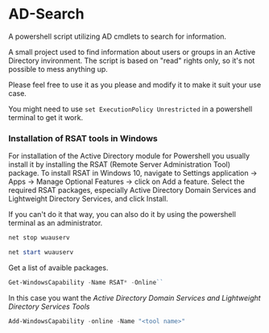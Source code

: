 # AD-Search
 A powershell script utilizing AD cmdlets to search for information.

A small project used to find information about users or groups in an Active Directory invironment. The script is based on "read" rights only, so it's not possible to mess anything up.

Please feel free to use it as you please and modify it to make it suit your use case.

You might need to use `set ExecutionPolicy Unrestricted` in a powershell terminal to get it work.

### Installation of RSAT tools in Windows
For installation of the Active Directory module for Powershell you usually install it by installing the RSAT (Remote Server Administration Tool) package. To install RSAT in Windows 10, navigate to Settings application -> Apps -> Manage Optional Features -> click on Add a feature. Select the required RSAT packages, especially Active Directory Domain Services and Lightweight Directory Services, and click Install.

If you can't do it that way, you can also do it by using the powershell terminal as an administrator.

```powershell
net stop wuauserv
```

```powershell
net start wuauserv
```
Get a list of avaible packages.
```powershell
Get-WindowsCapability -Name RSAT* -Online``
```
In this case you want the *Active Directory Domain Services and Lightweight Directory Services Tools*
```powershell
Add-WindowsCapability -online -Name "<tool name>"
```
